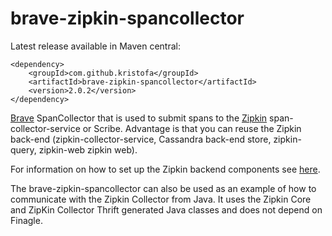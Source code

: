 # brave-zipkin-spancollector #

Latest release available in Maven central:

    <dependency>
        <groupId>com.github.kristofa</groupId>
        <artifactId>brave-zipkin-spancollector</artifactId>
        <version>2.0.2</version>
    </dependency>


[Brave](https://github.com/kristofa/brave) SpanCollector that is used to submit spans to the [Zipkin](https://github.com/twitter/zipkin/) span-collector-service or Scribe.
Advantage is that you can reuse the Zipkin back-end (zipkin-collector-service, Cassandra back-end store, zipkin-query, zipkin-web zipkin web).

For information on how to set up the Zipkin backend components see [here](http://twitter.github.io/zipkin/install.html).

The brave-zipkin-spancollector can also be used as an example of how to communicate with the Zipkin Collector from Java.
It uses the Zipkin Core and ZipKin Collector Thrift generated Java classes and does not depend on Finagle.